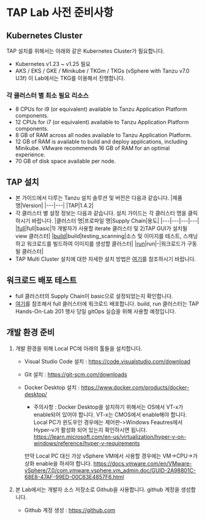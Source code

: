 # TAP Lab 사전 준비사항

## Kubernetes Cluster
TAP 설치를 위해서는 아래와 같은 Kubernetes Cluster가 필요합니다.
- Kubernetes v1.23 ~ v1.25 필요
- AKS / EKS / GKE / Minikube / TKGm / TKGs (vSphere with Tanzu v7.0 U3f)
이 Lab에서는 TKG를 이용해서 진행합니다.

### 각 클러스터 별 최소 필요 리소스
- 8 CPUs for i9 (or equivalent) available to Tanzu Application Platform components.
- 12 CPUs for i7 (or equivalent) available to Tanzu Application Platform components.
- 8 GB of RAM across all nodes available to Tanzu Application Platform.
- 12 GB of RAM is available to build and deploy applications, including Minikube. VMware recommends 16 GB of RAM for an optimal experience.
- 70 GB of disk space available per node.

## TAP 설치
-  본 가이드에서 다루는 Tanzu 설치 솔루션 및 버전은 다음과 같습니다.
   |제품명|Version|
   |---|---|
   |TAP|1.4.2|
- 각 클러스터 별 설정 정보는 다음과 같습니다. 설치 가이드는 각 클러스터 명을 클릭하시기 바랍니다.
   |클러스터 명|프로파일 명|Supply Chain|용도|
   |---|---|---|---|
   |[full](./multicluster/full/install-full.md)|full|basic|1) 개발자가 사용할 iterate 클러스터 및 2)TAP GUI가 설치될 view 클러스터|
   |[build](./multicluster/buildc/install-build.md)|build|testing_scanning|소스 및 이미지를 테스트, 스캐닝하고 워크로드를 빌드하여 이미지를 생성할 클러스터|
   |[run](./multicluster/run/install-run.md)|run|-|워크로드가 구동될 클러스터|
- TAP Multi Cluster 설치에 대한 자세한 설치 방법은 [여기](https://docs.vmware.com/en/VMware-Tanzu-Application-Platform/1.4/tap/multicluster-installing-multicluster.html)를 참조하시기 바랍니다.

## 워크로드 배포 테스트
- full 클러스터의 Supply Chain이 basic으로 설정되었는지 확인합니다.
- [여기](https://github.com/tanzukorea/TAP-HOL/blob/main/tap/app-deploy.md)를 참조해서 full 클러스터에 워크로드 배포합니다. build, run 클러스터는 TAP Hands-On-Lab 201 행사 당일 gitOps 실습을 위해 사용할 예정입니다.


## 개발 환경 준비
1. 개발 환경을 위해 Local PC에 아래의 툴들을 설치합니다.
   - Visual Studio Code 설치 : https://code.visualstudio.com/download
   - Git 설치 : https://git-scm.com/downloads
   - Docker Desktop 설치 : https://www.docker.com/products/docker-desktop/
      - 주의사항 : Docker Desktop을 설치하기 위해서는 OS에서 VT-x가 enable되어 있어야 합니다. VT-x는 CMOS에서 enable해야 합니다. Local PC가 윈도우인 경우에는 제어판->Windows Feautres에서 Hyper-v가 활성화 되어 있는지 확인하시면 됩니다.
      https://learn.microsoft.com/en-us/virtualization/hyper-v-on-windows/reference/hyper-v-requirements
      
      만약 Local PC 대신 가상 vSphere VM에서 사용할 경우에는 VM->CPU->가상화 enable을 하셔야 합니다.
      https://docs.vmware.com/en/VMware-vSphere/7.0/com.vmware.vsphere.vm_admin.doc/GUID-2A98801C-68E8-47AF-99ED-00C63E4857F6.html

2. 본 Lab에서는 개발자 소스 저장소로 Github을 사용합니다. github 계정을 생성합니다.
   - Github 계정 생성 : https://github.com
